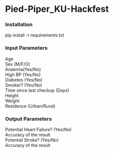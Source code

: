 # Pied-Piper_KU-Hackfest

### Installation

pip install -r requirements.txt

### Input Parameters

Age<br>Sex (M/F/O)<br>Anaemia(Yes/No)<br>High BP (Yes/No)<br>Diabetes (Yes/No)<br>Smoker? (Yes/No)<br>Time since last checkup (Days)<br>Height<br>Weight<br>Residence (Urban/Rural)<br>

### Output Parameters

Potential Heart Failure? (Yes/No)<br>Accuracy of the result<br>
Potential Stroke? (Yes/No)<br>Accuracy of the result<br>
